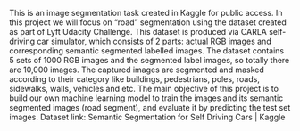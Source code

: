 This is an image segmentation task created in Kaggle for public access. In this project we will focus on “road” segmentation using the dataset created as part of Lyft Udacity Challenge. This dataset is produced via CARLA self-driving car simulator, which consists of 2 parts: actual RGB images and corresponding semantic segmented labelled images. The dataset contains 5 sets of 1000 RGB images and the segmented label images, so totally there are 10,000 images. The captured images are segmented and masked according to their category like buildings, pedestrians, poles, roads, sidewalks, walls, vehicles and etc. The main objective of this project is to build our own machine learning model to train the images and its semantic segmented images (road segment), and evaluate it by predicting the test set images. Dataset link: Semantic Segmentation for Self Driving Cars | Kaggle
